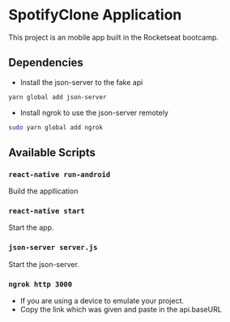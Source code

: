 # SpotifyClone Application

This project is an mobile app built in the Rocketseat bootcamp.

## Dependencies

- Install the json-server to the fake api

```bash
yarn global add json-server
```

- Install ngrok to use the json-server remotely

```bash
sudo yarn global add ngrok
```

## Available Scripts

### `react-native run-android`

Build the appllication

### `react-native start`

Start the app.

### `json-server server.js`

Start the json-server.

### `ngrok http 3000`

- If you are using a device to emulate your project.
- Copy the link which was given and paste in the api.baseURL
